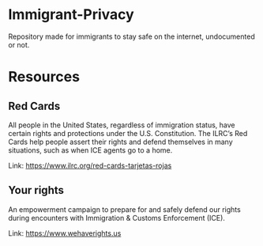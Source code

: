 # Immigrant-Privacy
Repository made for immigrants to stay safe on the internet, undocumented or not. 


# Resources 

## Red Cards 
All people in the United States, regardless of immigration status, have certain rights and protections under the U.S. Constitution. The ILRC’s Red Cards help people assert their rights and defend themselves in many situations, such as when ICE agents go to a home.

Link: https://www.ilrc.org/red-cards-tarjetas-rojas

## Your rights
An empowerment campaign to prepare for and safely defend our rights during encounters with Immigration & Customs Enforcement (ICE).

Link: https://www.wehaverights.us
